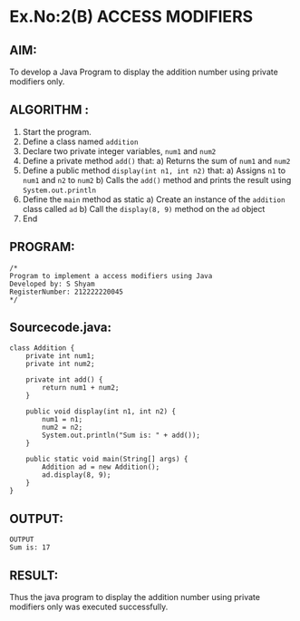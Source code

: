 # Ex.No:2(B) ACCESS MODIFIERS

## AIM:
To develop a Java Program to display the addition number using private modifiers only.

## ALGORITHM :
1.	Start the program.
2.	Define a class named `addition`
3.	Declare two private integer variables, `num1` and `num2`
4.	Define a private method `add()` that:
a)	Returns the sum of `num1` and `num2`
5.	Define a public method `display(int n1, int n2)` that:
a)	Assigns `n1` to `num1` and `n2` to `num2`
b)	Calls the `add()` method and prints the result using `System.out.println`
6.	Define the `main` method as static
a)	Create an instance of the `addition` class called `ad`
b)	Call the `display(8, 9)` method on the `ad` object
7.	End






## PROGRAM:
 ```
/*
Program to implement a access modifiers using Java
Developed by: S Shyam
RegisterNumber: 212222220045
*/
```

## Sourcecode.java:
```
class Addition {
    private int num1;
    private int num2;

    private int add() {
        return num1 + num2;
    }

    public void display(int n1, int n2) {
        num1 = n1;
        num2 = n2;
        System.out.println("Sum is: " + add());
    }

    public static void main(String[] args) {
        Addition ad = new Addition();
        ad.display(8, 9);
    }
}

```



## OUTPUT:

```
OUTPUT
Sum is: 17
```

## RESULT:
Thus the java program to display the addition number using private modifiers only was executed successfully.


